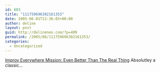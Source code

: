 ```yaml
---
id: 603
title: "111759696302161353"
date: 2005-06-01T13:36:03+00:00
author: deline
layout: post
guid: http://delineneo.com/?p=489
permalink: /2005/06/111759696302161353/
categories:
  - Uncategorized
---
```

[Improv Everywhere Mission: Even Better Than The Real Thing](http://improveverywhere.com/mission_view.php?mission_id=48) Absolutley a classic&#8230;
